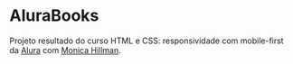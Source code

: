 # AluraBooks
Projeto resultado do curso HTML e CSS: responsividade com mobile-first da [Alura](https://www.alura.com.br/) com [Monica Hillman](https://github.com/MonicaHillman).
